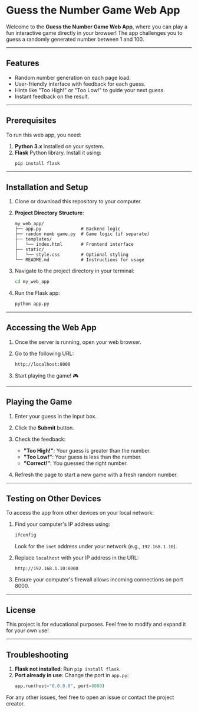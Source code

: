 # Guess the Number Game Web App

Welcome to the **Guess the Number Game Web App**, where you can play a fun interactive game directly in your browser! The app challenges you to guess a randomly generated number between 1 and 100.

---

## Features
- Random number generation on each page load.
- User-friendly interface with feedback for each guess.
- Hints like "Too High!" or "Too Low!" to guide your next guess.
- Instant feedback on the result.

---

## Prerequisites
To run this web app, you need:
1. **Python 3.x** installed on your system.
2. **Flask** Python library. Install it using:
   ```bash
   pip install flask
   ```

---

## Installation and Setup
1. Clone or download this repository to your computer.

2. **Project Directory Structure**:
   ```
   my_web_app/
   ├── app.py               # Backend logic
   ├── random numb game.py  # Game logic (if separate)
   ├── templates/
   │   └── index.html       # Frontend interface
   ├── static/
   │   └── style.css        # Optional styling
   └── README.md            # Instructions for usage
   ```

3. Navigate to the project directory in your terminal:
   ```bash
   cd my_web_app
   ```

4. Run the Flask app:
   ```bash
   python app.py
   ```

---

## Accessing the Web App
1. Once the server is running, open your web browser.
2. Go to the following URL:
   ```
   http://localhost:8000
   ```

3. Start playing the game! 🎮

---

## Playing the Game
1. Enter your guess in the input box.
2. Click the **Submit** button.
3. Check the feedback:
   - **"Too High!"**: Your guess is greater than the number.
   - **"Too Low!"**: Your guess is less than the number.
   - **"Correct!"**: You guessed the right number.

4. Refresh the page to start a new game with a fresh random number.

---

## Testing on Other Devices
To access the app from other devices on your local network:
1. Find your computer's IP address using:
   ```bash
   ifconfig
   ```
   Look for the `inet` address under your network (e.g., `192.168.1.10`).

2. Replace `localhost` with your IP address in the URL:
   ```
   http://192.168.1.10:8000
   ```

3. Ensure your computer's firewall allows incoming connections on port 8000.

---

## License
This project is for educational purposes. Feel free to modify and expand it for your own use!

---

## Troubleshooting
1. **Flask not installed**: Run `pip install flask`.
2. **Port already in use**: Change the port in `app.py`:
   ```python
   app.run(host="0.0.0.0", port=8080)
   ```

For any other issues, feel free to open an issue or contact the project creator.
